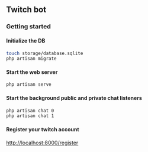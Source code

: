 ## Twitch bot

### Getting started

#### Initialize the DB
```bash
touch storage/database.sqlite
php artisan migrate
```

#### Start the web server
```bash
php artisan serve
```

#### Start the background public and private chat listeners
```bash
php artisan chat 0
php artisan chat 1
```

#### Register your twitch account

[http://localhost:8000/register]()
